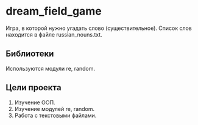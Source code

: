 # dream_field_game

Игра, в которой нужно угадать слово (существительное).
Список слов находится в файле russian_nouns.txt.

## Библиотеки

Используются модули re, random.

## Цели проекта

1. Изучение ООП.
2. Изучение модулей re, random.
3. Работа с текстовыми файлами.

